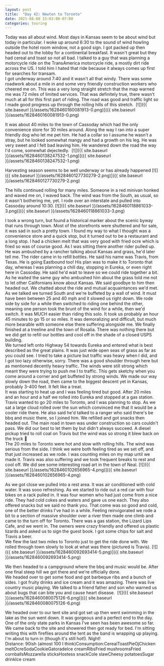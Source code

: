 ```yaml
---
layout: post
title:  "Day 42: Newton to Toronto"
date: 2021-08-08 15:03:00-07:00
categories: touring
---
```

Today was all about wind. Most days in Kansas seem to be about wind but today in particular. I woke up around 6:30 to the sound of wind howling outside the hotel room window, not a good sign. I got packed up then headed out to the lobby for a continental breakfast. It wasn't great but they had cereal and toast so not all bad. I talked to a guy that was planning a motorcycle ride on the TransAmerica motorcycle ride, a mostly dirt ride across the US. I told him I hated that ride because it always comes up first for searches for transam.   
I got underway around 7:40 and it wasn't all that windy. There was some roadwork about a mile in and some very friendly construction workers who cheered me on. This was a very long straight stretch that the map warned me was 72 miles of limited services. That was definitely true, there wasn't much at all for this first part of riding. The road was good and traffic light so I made good progress up through the rolling hills of this stretch. 
[![]({{ site.baseurl }}/assets/1628460160081913-0.png)]({{ site.baseurl }}/assets/1628460160081913-0.png)
  
It was about 40 miles to the town of Cassoday which had the only convenience store for 30 miles around. Along the way I ran into a super friendly dog who let me pet him. He had a collar so I assume he wasn't a stray, but he looked somewhat mangy and had a growth on his leg. He was very sweet and I felt bad leaving him. He wandered down the road the way I'd come, somewhat dejectedly. 
[![]({{ site.baseurl }}/assets/1628460138247532-1.png)]({{ site.baseurl }}/assets/1628460138247532-1.png)
  
Harvesting season seems to be well underway or has already happened
[![]({{ site.baseurl }}/assets/1628460127730279-2.png)]({{ site.baseurl }}/assets/1628460127730279-2.png)
  
The hills continued rolling for many miles. Someone in a red minivan honked and waved me on, I waved back. The wind was from the South, as usual, so it wasn't bothering me, yet. I rode over an interstate and pulled into Cassoday around 10:30.
[![]({{ site.baseurl }}/assets/1628460118861033-3.png)]({{ site.baseurl }}/assets/1628460118861033-3.png)
  
I took a wrong turn, but found a historical marker about the scenic byway that runs through town. Most of the storefronts were shuttered and for sale, it was sad in such a pretty town. I found my way to what I thought was a convenience store and a quick stop, but it turned out to be a restaurant and a long stop. I had a chicken melt that was very good with fried ocre which is fried so was of course good. As I was sitting there another rider pulled up. He was ambushed by a rancher talking about Kansas and grass, he'd later tell me. The rider came in to refill bottles. He said his name was Travis, from Texas. He is going Eastbound too! His plan was to make it to Toronto that day, whereas I was planning a chill day, stopping in Eureka, or even right here in Cassoday. He said he'd wait to leave so we could ride together a bit. As he waited the same guy who ambushed him about the grass told me not to let other Californians know about Kansas. We said goodbye to him then headed out. We chatted about the ride and mutual acquaintances we'd met. As we talked we turned South and we're buffeted by a wall of wind. It must have been between 25 and 40 mph and it slowed us right down. We rode side by side for a while then switched to riding one behind the other, meaning one person took the brunt of the wind for a while, then we'd switch. It was MUCH easier than riding this solo. It took us probably an hour 45 minutes to go 15 or so miles. It was demoralizing and difficult, but much more bearable with someone else there suffering alongside me. We finally finished at a treeline and the town of Rosalia. There was nothing there but we did get to refill our bottles and cool off in the shade of a closed USPS building.   
We turned left onto Highway 54 towards Eureka and entered what is best described as the great plains. It was just wide open seas of grass as far as you could see. I tried to take a picture but traffic was heavy when I did, and I got too lazy otherwise, sorry. There was a good shoulder through here but as mentioned decently heavy traffic. The winds were still strong which meant they were trying to push me I to traffic. This gets sketchy when you come around a corner and get buffeted by strong winds. We made our way slowly down the road, then came to the biggest descent yet in Kansas, probably 3-400 feet. It felt like a treat.   
It was starting to heat up and I was feeling tired but good. After 20 miles and an hour and a half we rolled into Eureka and stopped at a gas station. Travis wanted to go 20 miles to Toronto, and I was planning to stop. As we sat a large cloud rolled over the sun which convinced me that it would be a cooler ride there. He also said he'd talked to a ranger who said there's be bbq and music there, so I joined him. We refilled and got snacks then headed out. The main road in town was under construction so cars couldn't pass. We did our best to let them by but didn't always succeed. A diesel pickup tried to roll coal on Travis but the wind was so strong it blew back on the truck 🤣  
The 20 miles to Toronto were hot and slow with rolling hills. The wind was serious from the side. I think we were both feeling tired as we set off, and that just increased as we rode. I was counting miles on my map until we made it. Travis was also suffering and we took frequent breaks to rest and cool off. We did see some interesting road art in the town of Neal.
[![]({{ site.baseurl }}/assets/1628460102656965-4.png)]({{ site.baseurl }}/assets/1628460102656965-4.png)
  
As we got close we pulled into a rest area. It was air conditioned with cold water. It was sooo refreshing. As we started to ride out a red car with four bikes on a rack pulled in. It was four women who had just come from a nice ride. They had cold cokes and waters and gave us one each. They also offered snacks but we said no thank you. That come was so good and cold, one of the better drinks I've had in a while. Feeling reinvigorated we rode a bit to a section of massive shoulder over a river then made one climb and came to the turn off for Toronto. There was a gas station, the Lizard Lips Cafe, and we went in. The owners were crazy friendly and offered us plastic lizards and asked us to sign the guest book. I got some chips for salt and Travis a beer.   
We flew the last two miles to Toronto just to get the ride done with. We rolled through town slowly to look at what was there (pictured is Travis).
[![]({{ site.baseurl }}/assets/1628460092693414-5.png)]({{ site.baseurl }}/assets/1628460092693414-5.png)
  
We then headed to a campground where the bbq and music would be. After one final steep hill we got there and we're officially done.   
We headed over to get some food and got barbeque ribs and a bunch of sides. I got fruity drinks and ice cream and it was amazing. There was live country music playing. We talked to a friend father and son who warned us about bugs that can bite you and cause heart disease. 
[![]({{ site.baseurl }}/assets/1628460080075126-6.png)]({{ site.baseurl }}/assets/1628460080075126-6.png)
  
We headed over to our tent site and got set up then went swimming in the lake as the sun went down. It was gorgeous and a perfect end to the day. One of the only state parks in Kansas I've seen has been awesome so far.   
We came back to the site and showered then got ready for bed. I'm sitting writing this with fireflies around the tent as the band is wrapping up playing. I'm about to turn in (though it's still hot!). Night!  
Distance: 90ish (almost 100 I think)Consumption:CerealToastPieOjChicken meltOcreSodaCookieGatoradeIce creamRibsFried mushroomsFried cornballsMozzarella sticksHostess snackCole slawCheesy potatoesSugar drinkIce cream
